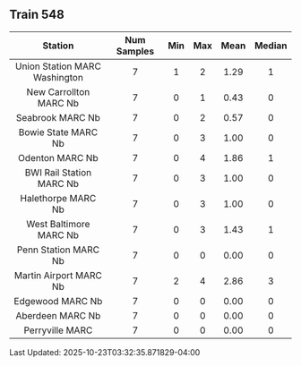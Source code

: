 ## Train 548

| Station | Num Samples | Min | Max | Mean | Median |
| :-----: | :---------: | :-: | :-: | :--: | :----: |
| Union Station MARC Washington | 7 | 1 | 2 | 1.29 | 1 |
| New Carrollton MARC Nb | 7 | 0 | 1 | 0.43 | 0 |
| Seabrook MARC Nb | 7 | 0 | 2 | 0.57 | 0 |
| Bowie State MARC Nb | 7 | 0 | 3 | 1.00 | 0 |
| Odenton MARC Nb | 7 | 0 | 4 | 1.86 | 1 |
| BWI Rail Station MARC Nb | 7 | 0 | 3 | 1.00 | 0 |
| Halethorpe MARC Nb | 7 | 0 | 3 | 1.00 | 0 |
| West Baltimore MARC Nb | 7 | 0 | 3 | 1.43 | 1 |
| Penn Station MARC Nb | 7 | 0 | 0 | 0.00 | 0 |
| Martin Airport MARC Nb | 7 | 2 | 4 | 2.86 | 3 |
| Edgewood MARC Nb | 7 | 0 | 0 | 0.00 | 0 |
| Aberdeen MARC Nb | 7 | 0 | 0 | 0.00 | 0 |
| Perryville MARC | 7 | 0 | 0 | 0.00 | 0 |


Last Updated: 2025-10-23T03:32:35.871829-04:00